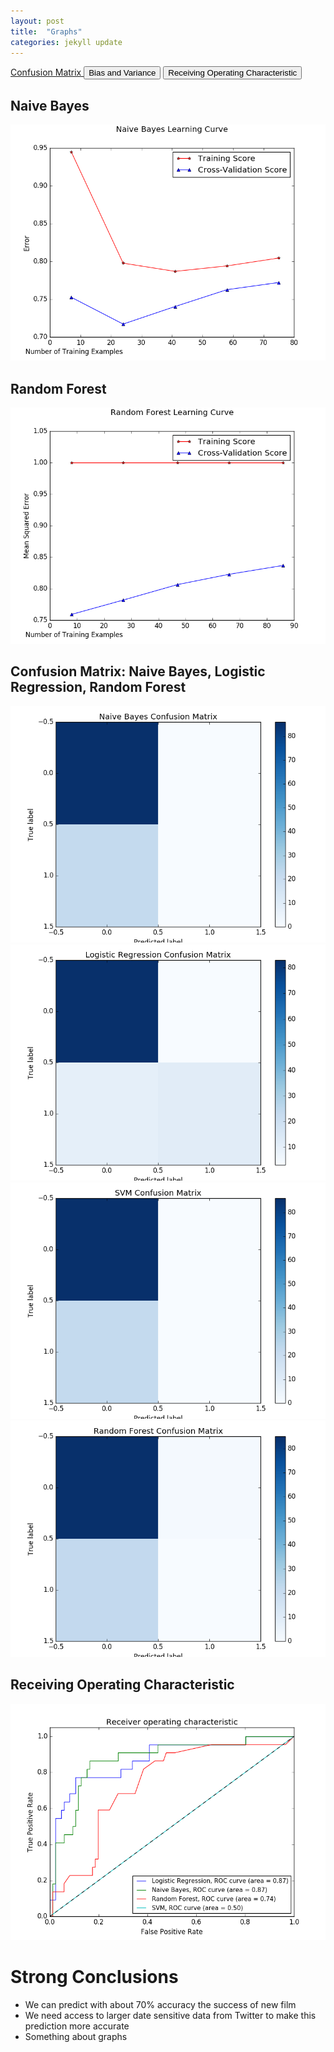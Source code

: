 ```yaml
---
layout: post
title:  "Graphs"
categories: jekyll update
---
```


<a class="btn btn-primary" role="button" data-toggle="collapse" href="#collapseExample2" aria-expanded="false" aria-controls="collapseExample">
  Confusion Matrix
</a>
<button class="btn btn-primary" type="button" data-toggle="collapse" data-target="#collapseExample" aria-expanded="false" aria-controls="collapseExample">
  Bias and Variance
</button>
<button class="btn btn-primary" type="button" data-toggle="collapse" data-target="#collapseExample3" aria-expanded="false" aria-controls="collapseExample">
  Receiving Operating Characteristic
</button>
<div class="collapse" id="collapseExample">
  <div class="well">
  <h2>Naive Bayes</h2>
  <img src="/assets/nb_rms_vs_train.png" />
  <!-- <caption>Blah Blah</caption> -->
  <h2>Random Forest</h2>
  <img src="/assets/rf_rms_vs_train.png" />
  <!-- add notes for TRAINING <p></p>-->
  </div>
</div>
<div class="collapse" id="collapseExample2">
  <div class="well">
      <h2>Confusion Matrix: Naive Bayes, Logistic Regression, Random Forest</h2>
      <img src="/assets/nb_confus_matrix.png" />
      <!-- <h2>Confusion Matrix: Logistic Regression</h2> -->
      <img src="/assets/lg_confus_matrix.png" />
      <!-- <h2>Confusion Matrix: SVM</h2> -->
      <img src="/assets/svm_confus_matrix.png" />
      <!-- <h2>Confusion Matrix: Random Forest </h2> -->
      <img src="/assets/rf_confus_matrix.png" />
      <!-- add notes for Confusion graphs <p></p>-->
  </div>
</div>
<div class="collapse" id="collapseExample3">
  <div class="well">
      <h2>Receiving Operating Characteristic</h2>
      <img src="/assets/roc_samplev2.png" />
      <!-- add notes for ROC graphs <p></p>-->
  </div>
</div>
<!-- <h2>Naive Bayes</h2>
<img src="/assets/nb_rms_vs_train.png" />
<caption>Blah Blah</caption>
<h2>Random Forest</h2>
<img src="/assets/rf_rms_vs_train.png" />
<hr>
<h2>Confusion Matrix: Naive Bayes</h2>
<img src="/assets/nb_confus_matrix.png" />
<h2>Confusion Matrix: Logistic Regression</h2>
<img src="/assets/lg_confus_matrix.png" />
<h2>Confusion Matrix: SVM</h2>
<img src="/assets/svm_confus_matrix.png" />
<h2>Confusion Matrix: Random Forest </h2>
<img src="/assets/rf_confus_matrix.png" />
<hr>
<h2>Receiving Operator Char </h2>
<img src="/assets/roc_sample.png" />
<h2>Receiving Operator Char </h2>
<img src="/assets/roc_samplev2.png" />
<h2>Receiving Operator Char </h2>
<img src="/assets/roc_lg_sample.png" /> -->

<h1>Strong Conclusions</h1>
<ul>
    <li>We can predict with about 70% accuracy the success of new film</li>
    <li>We need access to larger date sensitive data from Twitter to make this prediction more accurate</li>
    <li>Something about graphs</li>
</ul>
   